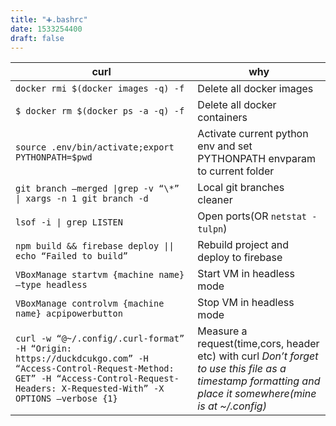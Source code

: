 ```yaml
---
title: "➕.bashrc"
date: 1533254400
draft: false
---
```


curl   | why
-------------  | -------------
`docker rmi $(docker images -q) -f`  | Delete all docker images
`$ docker rm $(docker ps -a -q) -f` | Delete all docker containers
`source .env/bin/activate;export PYTHONPATH=$pwd`  | Activate current python env and set PYTHONPATH envparam to current folder
`git branch –merged \|grep -v “\*” \| xargs -n 1 git branch -d`  | Local git branches cleaner
`lsof -i \| grep LISTEN`  | Open ports(OR `netstat -tulpn`)
`npm build && firebase deploy \|\| echo “Failed to build”`  | Rebuild project and deploy to firebase
`VBoxManage startvm {machine name} –type headless`  | Start VM in headless mode
`VBoxManage controlvm {machine name} acpipowerbutton`  | Stop VM in headless mode
`curl -w “@~/.config/.curl-format” -H “Origin: https://duckdcukgo.com” -H “Access-Control-Request-Method: GET” -H “Access-Control-Request-Headers: X-Requested-With” -X OPTIONS –verbose {1}`  | Measure a request(time,cors, header etc) with curl _Don’t forget to use this file as a timestamp formatting and place it somewhere(mine is at ~/.config)_
